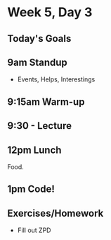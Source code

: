 # Week 5, Day 3

## Today's Goals

## 9am Standup

- Events, Helps, Interestings

## 9:15am Warm-up

## 9:30 - Lecture

## 12pm Lunch

Food.

## 1pm Code!

## Exercises/Homework

- Fill out ZPD
